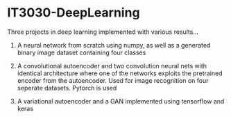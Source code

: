 # IT3030-DeepLearning
Three projects in deep learning implemented with various results...

1. A neural network from scratch using numpy, as well as a generated binary image dataset containing four classes

2. A convolutional autoencoder and two  convolution neural nets with identical architecture where one of the networks exploits the pretrained encoder from the autoencoder. Used for image recognition on four seperate datasets. Pytorch is used

3. A variational autoencoder and a GAN implemented using tensorflow and keras
